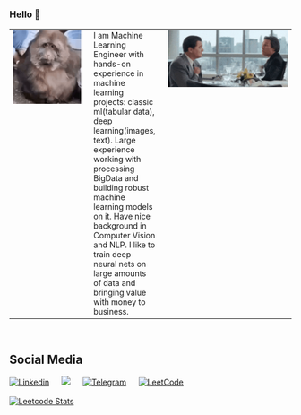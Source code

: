 ### Hello 🐣

<table>
  <tr>
    <td width="170" valign="top">
      <img src="https://github.com/vladbelms/vladbelms/blob/main/bibiziana.gif?raw=true" width="170">
    </td>
    <td valign="top" style="padding-left: 15px; padding-right: 15px;">
      I am Machine Learning Engineer with hands-on experience in machine learning projects: classic ml(tabular data), deep learning(images, text). Large experience working with processing BigData and building robust machine learning models on it. Have nice background in Computer Vision and NLP. I like to train deep neural nets on large amounts of data and bringing value with money to business.
    </td>
    <td width="300" valign="top">
      <img src="https://github.com/vladbelms/vladbelms/blob/main/wolf_of_wall_street.gif?raw=true" width="300">
    </td>
  </tr>
</table>

<br clear="both"/>

## Social Media
[![Linkedin](https://img.shields.io/badge/LinkedIn-0077B5?style=for-the-badge&logo=linkedin&logoColor=white)](https://www.linkedin.com/in/vlad-belmach-62aa7b263/)  
[![](https://img.shields.io/badge/Gmail-D14836?style=for-the-badge&logo=gmail&logoColor=white)](mailto:vladbelms@gmail.com)  
[![Telegram](https://img.shields.io/badge/Telegram-2CA5E0?style=for-the-badge&logo=telegram&logoColor=white)](https://t.me/vlad0110100)  
[![LeetCode](https://img.shields.io/badge/LeetCode-000000?style=for-the-badge&logo=LeetCode&logoColor=#d16c06)](https://leetcode.com/u/terring/)  
<br>
<br>
[![Leetcode Stats](https://leetcard.jacoblin.cool/terring)](https://leetcode.com/u/terring/)